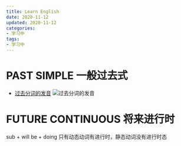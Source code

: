 ```yaml
---
title: Learn English
date: 2020-11-12
updated: 2020-11-12
categories:
- 学习中
tags:
- 学习中
---
```


# PAST SIMPLE 一般过去式
- [过去分词的发音](https://www.youtube.com/watch?v=dmJrYbDjxQY&list=PLxSz4mPLHWDZ95iyxBNdjxLNI1k8HnVcd&index=7&ab_channel=LearnEnglishwithRebecca%5BengVid%5D)
![过去分词的发音](https://hans-blog.oss-cn-beijing.aliyuncs.com/WeChat9aa0bd0405662b55f64913edb69a2ebf.png)

# FUTURE CONTINUOUS 将来进行时
sub + will be + doing
只有动态动词有进行时，静态动词没有进行时态
